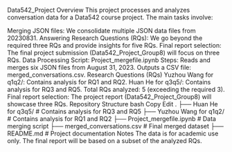 Data542_Project
Overview
This project processes and analyzes conversation data for a Data542 course project. The main tasks involve:

Merging JSON files: We consolidate multiple JSON data files from 20230831.
Answering Research Questions (RQs): We go beyond the required three RQs and provide insights for five RQs.
Final report selection: The final project submission (Data542_Project_Group8) will focus on three RQs.
Data Processing
Script: Project_mergefile.ipynb
Steps:
Reads and merges six JSON files from August 31, 2023.
Outputs a CSV file: merged_conversations.csv.
Research Questions (RQs)
Yuzhou Wang for q1q2/: Contains analysis for RQ1 and RQ2.
Huan He for q3q5/: Contains analysis for RQ3 and RQ5.
Total RQs analyzed: 5 (exceeding the required 3).
Final report selection: The project report (Data542_Project_Group8) will showcase three RQs.
Repository Structure
bash
Copy
Edit
.
├── Huan He for q3q5/             # Contains analysis for RQ3 and RQ5
├── Yuzhou Wang for q1q2/         # Contains analysis for RQ1 and RQ2
├── Project_mergefile.ipynb       # Data merging script
├── merged_conversations.csv      # Final merged dataset
├── README.md                     # Project documentation
Notes
The data is for academic use only.
The final report will be based on a subset of the analyzed RQs.

